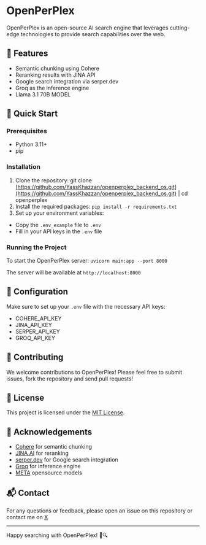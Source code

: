 # OpenPerPlex

OpenPerPlex is an open-source AI search engine that leverages cutting-edge technologies to provide search capabilities over the web.

## 🌟 Features

- Semantic chunking using Cohere
- Reranking results with JINA API
- Google search integration via serper.dev
- Groq as the inference engine
- Llama 3.1 70B MODEL

## 🚀 Quick Start

### Prerequisites

- Python 3.11+
- pip

### Installation

1. Clone the repository:
 git clone [https://github.com/YassKhazzan/openperplex_backend_os.git](https://github.com/YassKhazzan/openperplex_backend_os.git) |
cd openperplex
2. Install the required packages: `pip install -r requirements.txt`
3. Set up your environment variables:
- Copy the `.env_example` file to `.env`
- Fill in your API keys in the `.env` file

### Running the Project

To start the OpenPerPlex server: ```uvicorn main:app --port 8000```

The server will be available at `http://localhost:8000`

## 🔧 Configuration

Make sure to set up your `.env` file with the necessary API keys:

- COHERE_API_KEY
- JINA_API_KEY
- SERPER_API_KEY
- GROQ_API_KEY

## 🤝 Contributing

We welcome contributions to OpenPerPlex! Please feel free to submit issues, fork the repository and send pull requests!

## 📝 License

This project is licensed under the [MIT License](LICENSE).

## 🙏 Acknowledgements

- [Cohere](https://cohere.ai/) for semantic chunking
- [JINA AI](https://jina.ai/) for reranking
- [serper.dev](https://serper.dev/) for Google search integration
- [Groq](https://groq.com/) for inference engine
- [META](https://www.meta.ai/) opensource models

## 📬 Contact

For any questions or feedback, please open an issue on this repository or contact me on [X](https://x.com/KhazzanYassine)     

---

Happy searching with OpenPerPlex! 🚀🔍
